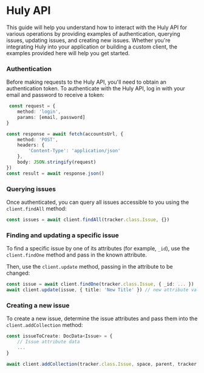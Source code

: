 # Huly API

This guide will help you understand how to interact with the Huly API for various operations by providing examples of authentication, querying issues, updating issues, and creating new issues. Whether you're integrating Huly into your application or building a custom client, the examples provided here will help you get started.


### Authentication
Before making requests to the Huly API, you'll need to obtain an authentication token. To authenticate with the Huly API, log in with your email and password to receive a token:

```ts
 const request = {
    method: 'login',
    params: [email, password]
}

const response = await fetch(accountsUrl, {
    method: 'POST',
    headers: {
        'Content-Type': 'application/json'
    },
    body: JSON.stringify(request)
})
const result = await response.json()
```

### Querying issues
Once authenticated, you can query all issues accessible to you using the `client.findAll` method:

```ts
const issues = await client.findAll(tracker.class.Issue, {})
```

### Finding and updating a specific issue
To find a specific issue by one of its attributes (for example, `_id`), use the `client.findOne` method and pass in the known attribute. 

Then, use the `client.update` method, passing in the attribute to be changed:

```ts
const issue = await client.findOne(tracker.class.Issue, { _id: ... })
await client.update(issue, { title: 'New Title' }) // new attribute values
```

### Creating a new issue
To create a new issue, determine the issue attributes and pass them into the `client.addCollection` method:

```ts
const issueToCreate: DocData<Issue> = {  
    // Issue attribute data
    ...
}

await client.addCollection(tracker.class.Issue, space, parent, tracker.class.Issue, 'subIssues', issueToCreate)
```
